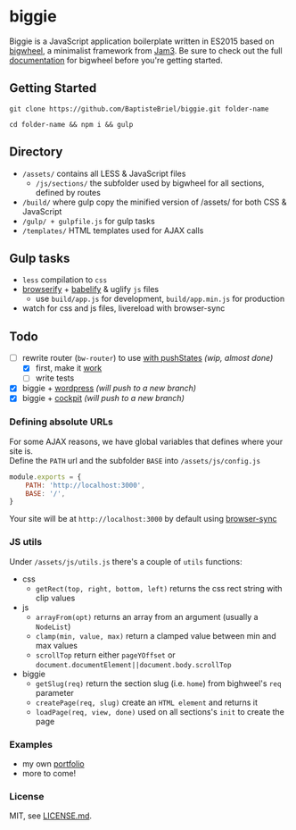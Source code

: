 # biggie
Biggie is a JavaScript application boilerplate written in ES2015 based on [bigwheel](https://github.com/bigwheel-framework), a minimalist framework from [Jam3](http://www.jam3.com/).
Be sure to check out the full [documentation](https://github.com/bigwheel-framework/documentation) for bigwheel before you're getting started.

## Getting Started

`git clone https://github.com/BaptisteBriel/biggie.git folder-name`

`cd folder-name && npm i && gulp`

## Directory

- `/assets/` contains all LESS & JavaScript files
  - `/js/sections/` the subfolder used by bigwheel for all sections, defined by routes
- `/build/` where gulp copy the minified version of /assets/ for both CSS & JavaScript
- `/gulp/ + gulpfile.js` for gulp tasks
- `/templates/` HTML templates used for AJAX calls

## Gulp tasks

- `less` compilation to `css`
- [browserify](http://browserify.org/) + [babelify](https://babeljs.io) & uglify `js` files
  - use `build/app.js` for development, `build/app.min.js` for production
- watch for css and js files, livereload with browser-sync

## Todo

- [ ] rewrite router (`bw-router`) to use [with pushStates](https://github.com/bigwheel-framework/bw-router/issues/12) *(wip, almost done)*
  - [x] first, make it [work](https://github.com/baptistebriel/bw-router)
  - [ ] write tests
- [x] biggie + [wordpress](https://wordpress.org) *(will push to a new branch)*
- [x] biggie + [cockpit](http://getcockpit.com) *(will push to a new branch)*

### Defining absolute URLs

For some AJAX reasons, we have global variables that defines where your site is.  
Define the `PATH` url and the subfolder `BASE` into `/assets/js/config.js`

```javascript
module.exports = {
	PATH: 'http://localhost:3000',
	BASE: '/',
}
```

Your site will be at `http://localhost:3000` by default using [browser-sync](http://www.browsersync.io)

### JS utils

Under `/assets/js/utils.js` there's a couple of `utils` functions:

- css
  - `getRect(top, right, bottom, left)` returns the css rect string with clip values
- js
  - `arrayFrom(opt)` returns an array from an argument (usually a `NodeList`)
  - `clamp(min, value, max)` return a clamped value between min and max values
  - `scrollTop` return either `pageYOffset` or `document.documentElement||document.body.scrollTop`
- biggie
  - `getSlug(req)` return the section slug (i.e. `home`) from bighweel's `req` parameter
  - `createPage(req, slug)` create an `HTML element` and returns it
  - `loadPage(req, view, done)` used on all sections's `init` to create the page

### Examples

- my own [portfolio](http://bbriel.me)
- more to come!

### License

MIT, see [LICENSE.md](https://github.com/baptistebriel/biggie/blob/gh-pages/LICENSE).
